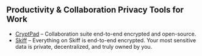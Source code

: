 ## **Productivity & Collaboration Privacy Tools for Work**

  * [CryptPad](https://cryptpad.fr/) – Collaboration suite end-to-end encrypted and open-source.
  * [Skiff](https://www.skiff.org/) – Everything on Skiff is end-to-end encrypted. Your most sensitive data is private, decentralized, and truly owned by you.